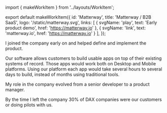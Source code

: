 import { makeWorkItem } from '../layouts/WorkItem';

export default makeWorkItem({
  id: 'Matterway',
  title: 'Matterway / B2B SaaS',
  logo: '/static/matterway.svg',
  links: [
    {
      svgName: 'play',
      text: 'Early product demo',
      href: 'https://matterway.io'
    },
    {
      svgName: 'link',
      text: 'matterway.io',
      href: 'https://matterway.io'
    }
  ],
});


I joined the company early on and helped define and implement the
product.

Our software allows customers to build usable apps on top of their
existing systems of record. Those apps would work both on Desktop and
Mobile platforms. Using our platform each app would take several hours to
several days to build, instead of months using traditional tools.

My role in the company evolved from a senior developer to a product
manager.

By the time I left the company 30% of DAX companies were our customers or
doing pilots with us.
